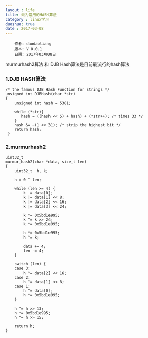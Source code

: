 ```yaml
---
layout : life
title: 最为常用的HASH算法
category : linux学习
duoshuo: true
date : 2017-03-08
---
```


        作者: daodaoliang
        版本: V 0.0.1
        日期: 2017年03月08日

 murmurhash2算法 和 DJB Hash算法是目前最流行的hash算法

<!-- more -->

### 1.DJB HASH算法

```
/* the famous DJB Hash Function for strings */
unsigned int DJBHash(char *str)
{
    unsigned int hash = 5381;

    while (*str){
       hash = ((hash << 5) + hash) + (*str++); /* times 33 */
    }
    hash &= ~(1 << 31); /* strip the highest bit */
    return hash;
 }
```

### 2.murmurhash2

```
uint32_t
murmur_hash2(char *data, size_t len)
{  
    uint32_t  h, k;
  
    h = 0 ^ len;
  
    while (len >= 4) {
        k  = data[0];
        k |= data[1] << 8;
        k |= data[2] << 16;
        k |= data[3] << 24;
  
        k *= 0x5bd1e995;
        k ^= k >> 24;
        k *= 0x5bd1e995;

        h *= 0x5bd1e995;
        h ^= k;

        data += 4;
        len -= 4;
    }

    switch (len) {
    case 3:
        h ^= data[2] << 16;
    case 2:
        h ^= data[1] << 8;
    case 1:
        h ^= data[0];
        h *= 0x5bd1e995;
    }

    h ^= h >> 13;
    h *= 0x5bd1e995;
    h ^= h >> 15;

    return h;
}
```

